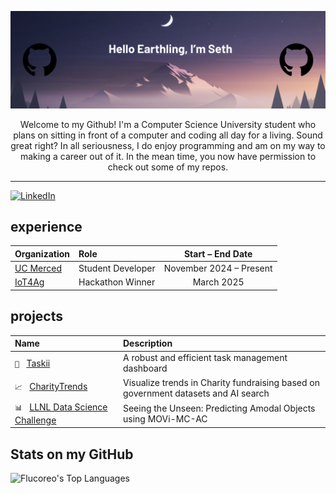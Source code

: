 ![Seth's Banner Image](./images/Github%20Banner.png)


<div align="center">
  Welcome to my Github! I'm a Computer Science University student who plans on sitting in front of a computer and coding all day for a living. Sound great right? In all seriousness, I do enjoy programming and am on my way to making a career out of it. In the mean time, you now have permission to check out some of my repos.
</div>

***

[![LinkedIn](https://img.shields.io/badge/LinkedIn-Profile-blue?logo=linkedin&logoColor=white)](https://www.linkedin.com/in/sethflucas/)

## experience
| Organization                                                    | Role                     | Start – End Date        |
|:----------------------------------------------------------------|:-------------------------|:-----------------------:|
| [UC Merced](https://www.ucmerced.edu)                           | Student Developer        | November 2024 – Present |
| [IoT4Ag](https://iot4ag-hackathon-2025.github.io/)              | Hackathon Winner         | March 2025              |


## projects
| Name                                                                                    | Description                                                                        |
|:----------------------------------------------------------------------------------------|:-----------------------------------------------------------------------------------|
| `📝` &nbsp;&nbsp;[Taskii]([link](https://github.com/Flucoreo/Taskii))                   | A robust and efficient task management dashboard                                   |
| `📈` &nbsp;&nbsp;[CharityTrends]([link](https://github.com/Flucoreo/CharityTrends))     | Visualize trends in Charity fundraising based on government datasets and AI search |
| `📊` &nbsp;&nbsp;[LLNL Data Science Challenge]([link](https://github.com/Flucoreo/LLNL-DSC-2025-Team-4))     | Seeing the Unseen: Predicting Amodal Objects using MOVi-MC-AC |


## Stats on my GitHub
<!-- https://gh-stats-gen.vercel.app/ -->
![Flucoreo's Top Languages](https://github-readme-stats.vercel.app/api/top-langs/?username=Flucoreo&theme=tokyonight&show_icons=true&hide_border=true&layout=compact)


